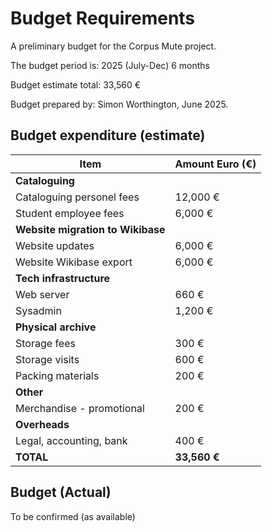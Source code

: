 # Budget Requirements

A preliminary budget for the Corpus Mute project.

The budget period is: 2025 (July-Dec) 6 months

Budget estimate total: 33,560 €

Budget prepared by: Simon Worthington, June 2025.

## Budget expenditure (estimate)

| Item                              | Amount Euro (€) |
|-----------------------------------|-----------------|
| **Cataloguing**                   |                 |
| Cataloguing personel fees         | 12,000 €        |
| Student employee fees             | 6,000 €         |
| **Website migration to Wikibase** |                 |
| Website updates                   | 6,000 €         |
| Website Wikibase export           | 6,000 €         |
| **Tech infrastructure**           |                 |
| Web server                        | 660 €           |
| Sysadmin                          | 1,200 €         |
| **Physical archive**              |                 |
| Storage fees                      | 300 €           |
| Storage visits                    | 600 €           |
| Packing materials                 | 200 €           |
| **Other**                         |                 |
| Merchandise - promotional         | 200 €           |
| **Overheads**                     |                 |
| Legal, accounting, bank           | 400 €           |
| **TOTAL**                         | **33,560 €**    |

## Budget (Actual)

To be confirmed (as available)